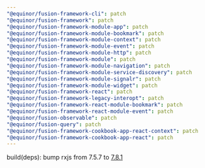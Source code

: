 ```yaml
---
"@equinor/fusion-framework-cli": patch
"@equinor/fusion-framework": patch
"@equinor/fusion-framework-module-app": patch
"@equinor/fusion-framework-module-bookmark": patch
"@equinor/fusion-framework-module-context": patch
"@equinor/fusion-framework-module-event": patch
"@equinor/fusion-framework-module-http": patch
"@equinor/fusion-framework-module": patch
"@equinor/fusion-framework-module-navigation": patch
"@equinor/fusion-framework-module-service-discovery": patch
"@equinor/fusion-framework-module-signalr": patch
"@equinor/fusion-framework-module-widget": patch
"@equinor/fusion-framework-react": patch
"@equinor/fusion-framework-legacy-interopt": patch
"@equinor/fusion-framework-react-module-bookmark": patch
"@equinor/fusion-framework-react-module-event": patch
"@equinor/fusion-observable": patch
"@equinor/fusion-query": patch
"@equinor/fusion-framework-cookbook-app-react-context": patch
"@equinor/fusion-framework-cookbook-app-react": patch
---
```


build(deps): bump rxjs from 7.5.7 to [7.8.1](https://github.com/ReactiveX/rxjs/blob/7.8.1/CHANGELOG.md)

